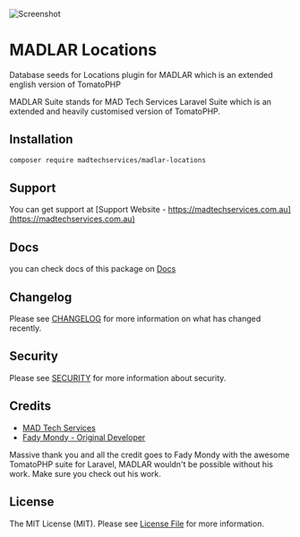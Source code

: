 ![Screenshot](https://github.com/tomatophp/tomato-locations/blob/master/art/screenshot.png)

# MADLAR Locations

Database seeds for Locations plugin for MADLAR which is an extended english version of TomatoPHP

MADLAR Suite stands for MAD Tech Services Laravel Suite which is an extended and heavily customised version of TomatoPHP.

## Installation

```bash
composer require madtechservices/madlar-locations
```

## Support

You can get support at [Support Website - https://madtechservices.com.au](https://madtechservices.com.au)

## Docs

you can check docs of this package on [Docs](https://docs.madtechservices.com.au/laravel/madlar-suite/madlar-locations)

## Changelog

Please see [CHANGELOG](CHANGELOG.md) for more information on what has changed recently.

## Security

Please see [SECURITY](SECURITY.md) for more information about security.

## Credits

- [MAD Tech Services](https://www.github.com/madtechservices)
- [Fady Mondy - Original Developer](https://www.github.com/3x1io)

Massive thank you and all the credit goes to Fady Mondy with the awesome TomatoPHP suite for Laravel, MADLAR wouldn't be possible without his work. Make sure you check out his work.

## License

The MIT License (MIT). Please see [License File](LICENSE.md) for more information.
